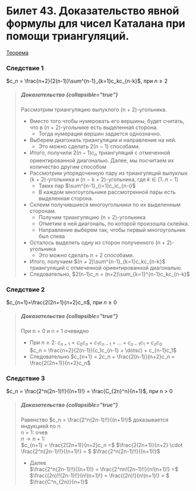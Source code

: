 # Билет 43. Доказательство явной формулы для чисел Каталана при помощи триангуляций.

[Теорема](ticketP5_42.md#t42_1)

### Следствие 1

$c_n = \frac{n+2}{2(n-1)}\sum^{n-1}_{k=1}c_kc_{n-k}$, при $n \ge 2$

>##### Доказательство {collapsible="true"}
> Рассмотрим триангуляцию выпуклого (n + 2)-угольника.
>- Вместо того чтобы нумеровать его вершины, будет считать, что в (n + 2)-угольнике есть выделенная сторона.
   >   - Тогда нумерация вершин задается однозначно.
>- Выберем диагональ триангуляции и направление на ней.
   >   - Это можно сделать 2(n − 1) способами.
>- Итого, получили $2(n − 1)c_n$ триангуляций с отмеченной ориентированной диагональю.
   > Далее, мы посчитаем их количество другим способом
>- Рассмотрим упорядоченную пару из триангуляций выпуклых (k + 2)-угольника и (n − k + 2)-угольника, где $k \in [1..n − 1]$
   >   - Таких пар $\sum^{n-1}_{i=1}c_ic_{n-i}$
>   - В каждом многоугольнике рассмотренной пары есть выделенная сторона.
>- Склеим получившиеся многоугольники по их выделенным сторонам.
   >   - Получим триангуляцию (n + 2)-угольника
>   - Отметим в ней диагональ, по которой произошла склейка.
>   - Направление выберем так, чтобы первый многоугольник был слева
>- Осталось выделить одну из сторон полученного (n + 2)-угольника
   >   - Это можно сделать n + 2 способами.
>- Итого, получаем $(n + 2)\sum^{n-1}_{k=1}c_kc_{n-k}$ триангуляций с отмеченной ориентированной диагональю.
>- Следовательно, $2(n-1)c_n = (n+2)\sum_{k=1}^{n-1}c_kc_{n-k}$

### Следствие 2

$c_{n+1}=\frac{2(2n+1}{n+2}c_n$, при $n \ge 0$

>##### Доказательство {collapsible="true"}
> При n = 0 и n = 1 очевидно
>- При $n \ge 2$:
>$c_{n+1}= c_0c_n + c_1c_{n-1} + \dotsc + c_{n-1}c_1 + c_nc_0$  
>$c_n = \frac{n+2}{2(n-1)}(c_1c_{n-1} + \dotsc) + c_{n-1}c_1$
>- Следовательно
> $c_{n+1} = 2c_n + \frac{2(n-1)}{n+2}c_n = \frac{2(2n+1)}{n+2}c_n$

### Следствие 3

$c_n = \frac{2^n(2n-1)!!}{(n+1)!} = \frac{C_{2n}^n}{n+1}$, при n > 0

>##### Доказательство {collapsible="true"}
> Равенство $c_n = \frac{2^n(2n-1)!!}{(n+1)!}$ доказывается индукцией по n  
> n = 1: очев  
> $n \to n + 1$:  
> $c_{n+1} = \frac{2(2n+1)}{n+2}c_n =$
> $\frac{2(2n+1)}{n+2} \cdot \frac{2^n(2n-1)!!}{(n+1)!} = $
> $\frac{2^n(2n-1)!!}{(n+1)!}$
>- Далее  
>$\frac{2^n(2n-1)!!}{(n+1)!} = \frac{2^nn!(2n-1)!!}{n!(n+1)!} =$
>$\frac{(2n)!!(2n-1)!!}{n!(n+1)!} = \frac{(2n)!}{n!(n+1)!} = $
>$\frac{C^n_{2n}}{n+1}$
